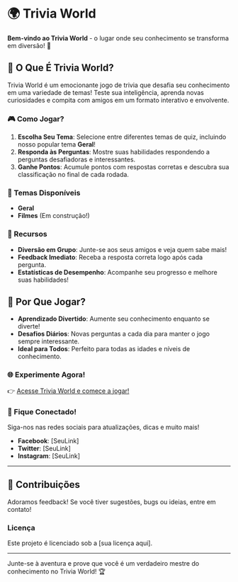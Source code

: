 # 🌍 Trivia World

**Bem-vindo ao Trivia World** - o lugar onde seu conhecimento se transforma em diversão! 🌟 

## 🧠 O Que É Trivia World?

Trivia World é um emocionante jogo de trivia que desafia seu conhecimento em uma variedade de temas! Teste sua inteligência, aprenda novas curiosidades e compita com amigos em um formato interativo e envolvente. 

### 🎮 Como Jogar?

1. **Escolha Seu Tema**: Selecione entre diferentes temas de quiz, incluindo nosso popular tema **Geral**!
2. **Responda às Perguntas**: Mostre suas habilidades respondendo a perguntas desafiadoras e interessantes.
3. **Ganhe Pontos**: Acumule pontos com respostas corretas e descubra sua classificação no final de cada rodada.

### 🌈 Temas Disponíveis

- **Geral**
- **Filmes** (Em construção!)

### 🎯 Recursos

- **Diversão em Grupo**: Junte-se aos seus amigos e veja quem sabe mais!
- **Feedback Imediato**: Receba a resposta correta logo após cada pergunta.
- **Estatísticas de Desempenho**: Acompanhe seu progresso e melhore suas habilidades!

## 🚀 Por Que Jogar?

- **Aprendizado Divertido**: Aumente seu conhecimento enquanto se diverte!
- **Desafios Diários**: Novas perguntas a cada dia para manter o jogo sempre interessante.
- **Ideal para Todos**: Perfeito para todas as idades e níveis de conhecimento.

### 🌐 Experimente Agora!

👉 [Acesse Trivia World e comece a jogar!](https://ericdiasblu.github.io/Jogo-de-Trivia/)

### 📢 Fique Conectado!

Siga-nos nas redes sociais para atualizações, dicas e muito mais!

- **Facebook**: [SeuLink]
- **Twitter**: [SeuLink]
- **Instagram**: [SeuLink]

---

## 📄 Contribuições

Adoramos feedback! Se você tiver sugestões, bugs ou ideias, entre em contato!

### Licença

Este projeto é licenciado sob a [sua licença aqui].

---

Junte-se à aventura e prove que você é um verdadeiro mestre do conhecimento no Trivia World! 🏆
